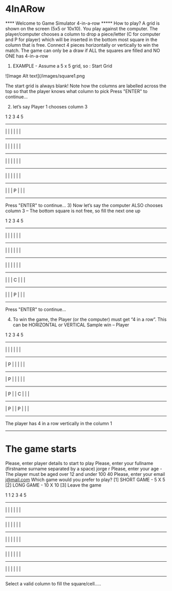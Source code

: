 # 4InARow
**** Welcome to Game Simulator 4-in-a-row *****
How to play? A grid is shown on the screen (5x5 or 10x10). You play 
against the computer. The player/computer chooses a column to drop a
piece/letter (C for computer and P for player) which will be inserted in
the bottom most square in the column that is free. Connect 4 pieces
horizontally or vertically to win the match. The game can only be a draw 
if ALL the squares are filled and NO ONE has 4-in-a-row

1) EXAMPLE - Assume a 5 x 5 grid, so :
Start Grid

![Image Alt text](/images/square1.png

The start grid is always blank! Note how the columns are labelled across
the top so that the player knows what column to pick
Press "ENTER" to continue...

2) let’s say Player 1 chooses column 3

  1    2    3    4    5  
 ---  ---  ---  ---  --- 
|    |    |    |    |    |
 ---  ---  ---  ---  --- 
|    |    |    |    |    |
 ---  ---  ---  ---  --- 
|    |    |    |    |    |
 ---  ---  ---  ---  --- 
|    |    |    |    |    |
 ---  ---  ---  ---  --- 
|    |    | P  |    |    |
 ---  ---  ---  ---  --- 

Press "ENTER" to continue...
3) Now let’s say the computer ALSO chooses column 3 – The bottom square is
not free, so fill the next one up

  1    2    3    4    5  
 ---  ---  ---  ---  --- 
|    |    |    |    |    |
 ---  ---  ---  ---  --- 
|    |    |    |    |    |
 ---  ---  ---  ---  --- 
|    |    |    |    |    |
 ---  ---  ---  ---  --- 
|    |    | C  |    |    |
 ---  ---  ---  ---  --- 
|    |    | P  |    |    |
 ---  ---  ---  ---  --- 

Press "ENTER" to continue...

4) To win the game, the Player (or the computer) must get “4 in a row”.
This can be HORIZONTAL or VERTICAL
Sample win – Player

  1    2    3    4    5  
 ---  ---  ---  ---  --- 
|    |    |    |    |    |
 ---  ---  ---  ---  --- 
| P  |    |    |    |    |
 ---  ---  ---  ---  --- 
| P  |    |    |    |    |
 ---  ---  ---  ---  --- 
| P  |    | C  |    |    |
 ---  ---  ---  ---  --- 
| P  |    | P  |    |    |
 ---  ---  ---  ---  --- 

The player has 4 in a row vertically in the column 1

--------------------------------------------------------------------------
# The game starts
Please, enter player details to start to play
Please, enter your fullname (firstname surname separated by a space)
jorge r
Please, enter your age - The player must be aged over 12 and under 100
40
Please, enter your email
j@mail.com
Which game would you prefer to play?
[1] SHORT GAME - 5 X 5
[2] LONG GAME - 10 X 10
[3] Leave the game

1
  1    2    3    4    5  
 ---  ---  ---  ---  --- 
|    |    |    |    |    |
 ---  ---  ---  ---  --- 
|    |    |    |    |    |
 ---  ---  ---  ---  --- 
|    |    |    |    |    |
 ---  ---  ---  ---  --- 
|    |    |    |    |    |
 ---  ---  ---  ---  --- 
|    |    |    |    |    |
 ---  ---  ---  ---  --- 

Select a valid column to fill the square/cell.....


